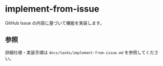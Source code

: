 <!-- Usage: /implement-from-issue [issue-url-or-number] -->

# implement-from-issue

GitHub Issue の内容に基づいて機能を実装します。

## 参照

詳細仕様・実装手順は `docs/tasks/implement-from-issue.md` を参照してください。
